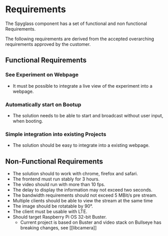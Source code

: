 # Requirements

The Spyglass component has a set of functional and non functional Requirements.

The following requirements are derived from the accepted overarching requirements approved by the customer.

## Functional Requirements

### See Experiment on Webpage

* It must be possible to integrate a live view of the experiment into a webpage.

### Automatically start on Bootup

* The solution needs to be able to start and broadcast without user input, when booting.


### Simple integration into existing Projects

* The solution should be easy to integrate into a existing webpage.


## Non-Functional Requirements

* The solution should to work with chrome, firefox and safari.
* The frontend must run stably for 3 hours.
* The video should run with more than 10 fps.
* The delay to display the information may not exceed two seconds.
* The bandwidth requirements should not exceed 5 MBit/s pre stream.
* Multiple clients should be able to view the stream at the same time
* The image should be rotatable by 90°.
* The client must be usable with LTE.
* Should target Raspberry Pi OS 32-bit Buster.
  * Current project is based on Buster and video stack on Bullseye has breaking changes, see [[libcamera]]
